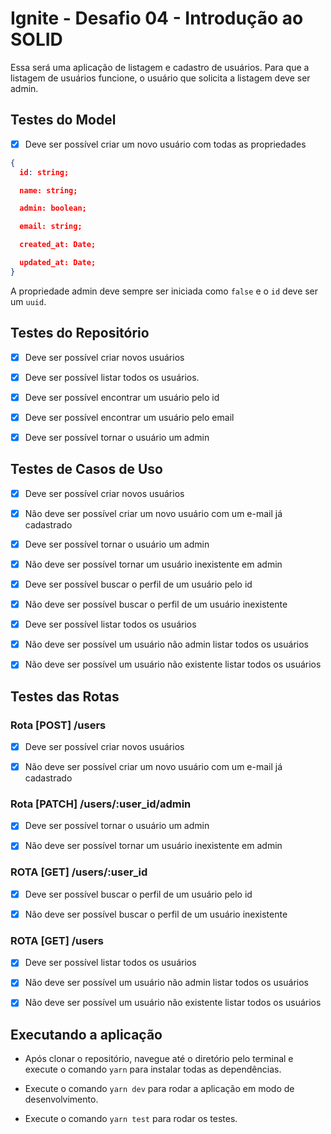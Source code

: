 # Ignite - Desafio 04 - Introdução ao SOLID

Essa será uma aplicação de listagem e cadastro de usuários. Para que a listagem de usuários funcione, o usuário que solicita a listagem deve ser admin.


## Testes do Model

- [x] Deve ser possível criar um novo usuário com todas as propriedades
```json
{
  id: string;

  name: string;

  admin: boolean;

  email: string;

  created_at: Date;

  updated_at: Date;
}
```
A propriedade admin deve sempre ser iniciada como `false` e o `id` deve ser um `uuid`.


## Testes do Repositório

- [x] Deve ser possível criar novos usuários

- [x] Deve ser possível listar todos os usuários.

- [x] Deve ser possível encontrar um usuário pelo id

- [x] Deve ser possível encontrar um usuário pelo email

- [x] Deve ser possível tornar o usuário um admin


## Testes de Casos de Uso

- [x] Deve ser possível criar novos usuários

- [x] Não deve ser possível criar um novo usuário com um e-mail já cadastrado

- [x] Deve ser possível tornar o usuário um admin

- [x] Não deve ser possível tornar um usuário inexistente em admin

- [x] Deve ser possível buscar o perfil de um usuário pelo id

- [x] Não deve ser possível buscar o perfil de um usuário inexistente

- [x] Deve ser possível listar todos os usuários

- [x] Não deve ser possível um usuário não admin listar todos os usuários

- [x] Não deve ser possível um usuário não existente listar todos os usuários


## Testes das Rotas

### Rota [POST] /users

- [x] Deve ser possível criar novos usuários

- [x] Não deve ser possível criar um novo usuário com um e-mail já cadastrado

### Rota [PATCH] /users/:user_id/admin

- [x] Deve ser possível tornar o usuário um admin

- [x] Não deve ser possível tornar um usuário inexistente em admin

### ROTA [GET] /users/:user_id

- [x] Deve ser possível buscar o perfil de um usuário pelo id

- [x] Não deve ser possível buscar o perfil de um usuário inexistente

### ROTA [GET] /users

- [x] Deve ser possível listar todos os usuários

- [x] Não deve ser possível um usuário não admin listar todos os usuários

- [x] Não deve ser possível um usuário não existente listar todos os usuários


## Executando a aplicação

- Após clonar o repositório, navegue até o diretório pelo terminal e execute o comando `yarn` para instalar todas as dependências.

- Execute o comando `yarn dev` para rodar a aplicação em modo de desenvolvimento.

- Execute o comando `yarn test` para rodar os testes.